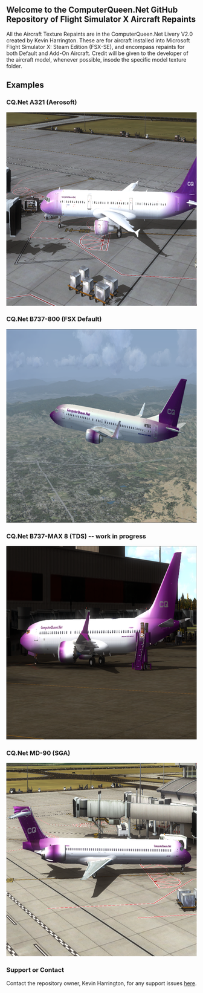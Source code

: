 ## Welcome to the ComputerQueen.Net GitHub Repository of Flight Simulator X Aircraft Repaints
All the Aircraft Texture Repaints are in the ComputerQueen.Net Livery V2.0 created by Kevin Harrington.  These are for aircraft installed into Microsoft Flight Simulator X: Steam Edition (FSX-SE), and encompass repaints for both Default and Add-On Aircraft.  Credit will be given to the developer of the aircraft model, whenever possible, insode the specific model texture folder.

## Examples
### CQ.Net A321 (Aerosoft)
<IMG src="https://github.com/dizzyqueen/CQNet_fsx_plane_paints/blob/master/N321CQ-005.png" height="512">
  
### CQ.Net B737-800 (FSX Default)
<IMG src="https://github.com/dizzyqueen/CQNet_fsx_plane_paints/blob/master/N738CQ-003.png" height="512">
  
### CQ.Net B737-MAX 8 (TDS) -- work in progress
<IMG src="https://github.com/dizzyqueen/CQNet_fsx_plane_paints/blob/master/N738CM-008.PNG" height="512">

### CQ.Net MD-90 (SGA)
<img src="https://github.com/dizzyqueen/CQNet_fsx_plane_paints/blob/master/N790CQ-001.png" height="512">


### Support or Contact

Contact the repository owner, Kevin Harrington, for any support issues <a href="mailto:kevin@computerqueen.net">here</a>.
